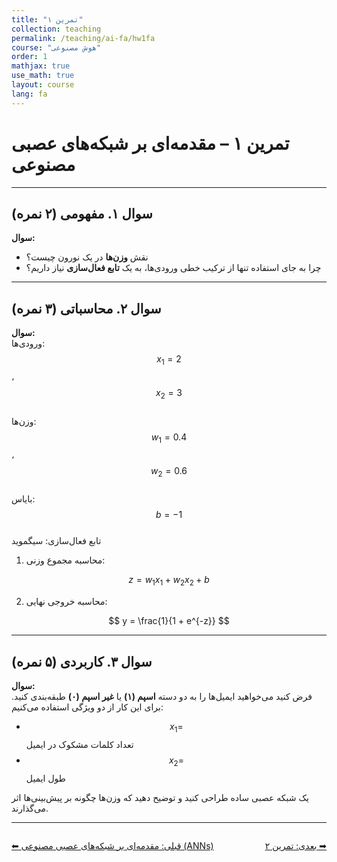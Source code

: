```yaml
---
title: "تمرین ۱"
collection: teaching
permalink: /teaching/ai-fa/hw1fa
course: "هوش مصنوعی"
order: 1
mathjax: true
use_math: true
layout: course
lang: fa
---
```


# تمرین ۱ – مقدمه‌ای بر شبکه‌های عصبی مصنوعی

---

## سوال ۱. مفهومی (۲ نمره)

**سوال:**  
- نقش **وزن‌ها** در یک نورون چیست؟  
- چرا به جای استفاده تنها از ترکیب خطی ورودی‌ها، به یک **تابع فعال‌سازی** نیاز داریم؟  

---

## سوال ۲. محاسباتی (۳ نمره)

**سوال:**  
ورودی‌ها: $$x_1 = 2$$ ، $$x_2 = 3$$  
وزن‌ها: $$w_1 = 0.4$$ ، $$w_2 = 0.6$$  
بایاس: $$b = -1$$  
تابع فعال‌سازی: سیگموید  

1. محاسبه مجموع وزنی:  

$$
z = w_1 x_1 + w_2 x_2 + b
$$  

2. محاسبه خروجی نهایی:  

$$
y = \frac{1}{1 + e^{-z}}
$$  

---

## سوال ۳. کاربردی (۵ نمره)

**سوال:**  
فرض کنید می‌خواهید ایمیل‌ها را به دو دسته **اسپم (۱)** یا **غیر اسپم (۰)** طبقه‌بندی کنید. برای این کار از دو ویژگی استفاده می‌کنیم:  

- $$x_1 =$$ تعداد کلمات مشکوک در ایمیل  
- $$x_2 =$$ طول ایمیل  

یک شبکه عصبی ساده طراحی کنید و توضیح دهید که وزن‌ها چگونه بر پیش‌بینی‌ها اثر می‌گذارند.  

---

<div class="lesson-nav" style="display:flex; justify-content:space-between; margin-top:2em;">
  <a class="btn btn--inverse" href="{{ '/teaching/ai/anns-fa' | relative_url }}">⬅︎ قبلی: مقدمه‌ای بر شبکه‌های عصبی مصنوعی (ANNs) </a>
  <a class="btn btn--primary" href="{{ '/teaching/ai/hw2-fa' | relative_url }}">بعدی: تمرین ۲ ➡︎</a>
</div>
